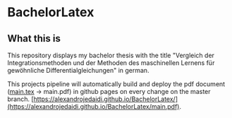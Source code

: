 # BachelorLatex

## What this is

This repository displays my bachelor thesis with the title "Vergleich der Integrationsmethoden und der Methoden des maschinellen Lernens für gewöhnliche Differentialgleichungen" in german.

This projects pipeline will automatically build and deploy the pdf document ([main.tex](main.tex) -> main.pdf) in github pages on every change on the master branch. [https://alexandrojedaidi.github.io/BachelorLatex/](https://alexandrojedaidi.github.io/BachelorLatex/main.pdf).
